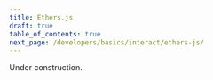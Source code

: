 ```yaml
---
title: Ethers.js
draft: true
table_of_contents: true
next_page: /developers/basics/interact/ethers-js/
---
```


Under construction.
